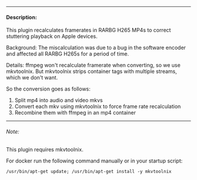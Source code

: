 
---
#### Description:

This plugin recalculates framerates in RARBG H265 MP4s to correct stuttering playback on Apple devices.

Background:
The miscalculation was due to a bug in the software encoder and affected all RARBG H265s for a period of time.

Details:
ffmpeg won't recalculate framerate when converting, so we use mkvtoolnix.
But mkvtoolnix strips container tags with multiple streams, which we don't want.

So the conversion goes as follows:
1. Split mp4 into audio and video mkvs
2. Convert each mkv using mkvtoolnix to force frame rate recalculation
3. Recombine them with ffmpeg in an mp4 container

---
###### Note:
This plugin requires mkvtoolnix.

For docker run the following command manually or in your startup script:

    /usr/bin/apt-get update; /usr/bin/apt-get install -y mkvtoolnix
